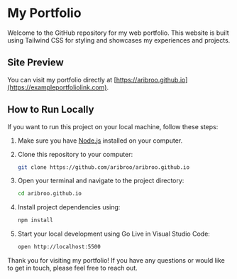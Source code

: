 # My Portfolio

Welcome to the GitHub repository for my web portfolio. This website is built using Tailwind CSS for styling and showcases my experiences and projects.

## Site Preview

You can visit my portfolio directly at [https://aribroo.github.io](https://exampleportfoliolink.com).

## How to Run Locally

If you want to run this project on your local machine, follow these steps:

1. Make sure you have [Node.js](https://nodejs.org/) installed on your computer.

2. Clone this repository to your computer:

   ```bash
   git clone https://github.com/aribroo/aribroo.github.io
   ```
   
3. Open your terminal and navigate to the project directory:
   ```bash
   cd aribroo.github.io
   ```
4. Install project dependencies using:
   ```bash
   npm install
   ```
5. Start your local development using Go Live in Visual Studio Code: 
   ```bash
   open http://localhost:5500
   ```

Thank you for visiting my portfolio! If you have any questions or would like to get in touch, please feel free to reach out.
